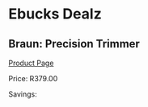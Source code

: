 
# Ebucks Dealz
## Braun: Precision Trimmer
[Product Page](https://www.ebucks.com/web/shop/productSelected.do?prodId=627414794&catId=1186081080)

Price: R379.00

Savings: 


	
